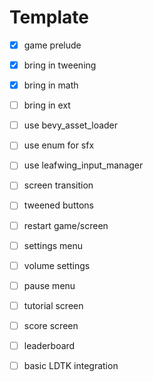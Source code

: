 # Template

- [x] game prelude
- [x] bring in tweening
- [x] bring in math
- [ ] bring in ext
- [ ] use bevy_asset_loader
- [ ] use enum for sfx
- [ ] use leafwing_input_manager
- [ ] screen transition
- [ ] tweened buttons
- [ ] restart game/screen
- [ ] settings menu
- [ ] volume settings
- [ ] pause menu
- [ ] tutorial screen
- [ ] score screen
- [ ] leaderboard
- [ ] basic LDTK integration

